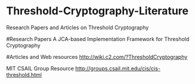# Threshold-Cryptography-Literature
Research Papers and Articles on Threshold Cryptography

#Research Papers
A JCA-based Implementation Framework for Threshold Cryptography



#Articles and Web resources
http://wiki.c2.com/?ThresholdCryptography

MIT CSAIL Group Resource
http://groups.csail.mit.edu/cis/cis-threshold.html



